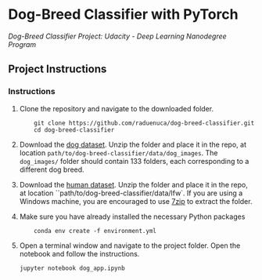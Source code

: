 # Dog-Breed Classifier with PyTorch
*Dog-Breed Classifier Project: Udacity - Deep Learning Nanodegree Program*

## Project Instructions

### Instructions

1. Clone the repository and navigate to the downloaded folder.
	
	```	
		git clone https://github.com/raduenuca/dog-breed-classifier.git
		cd dog-breed-classifier
	```
	
2. Download the [dog dataset](https://s3-us-west-1.amazonaws.com/udacity-aind/dog-project/dogImages.zip).  Unzip the folder and place it in the repo, at location `path/to/dog-breed-classifier/data/dog_images`.  The `dog_images/` folder should contain 133 folders, each corresponding to a different dog breed.
3. Download the [human dataset](http://vis-www.cs.umass.edu/lfw/lfw.tgz).  Unzip the folder and place it in the repo, at location ``path/to/dog-breed-classifier/data/lfw`.  If you are using a Windows machine, you are encouraged to use [7zip](http://www.7-zip.org/) to extract the folder. 
4. Make sure you have already installed the necessary Python packages

    ```
        conda env create -f environment.yml
    ```

5. Open a terminal window and navigate to the project folder. Open the notebook and follow the instructions.
	
	```
    jupyter notebook dog_app.ipynb
	```


